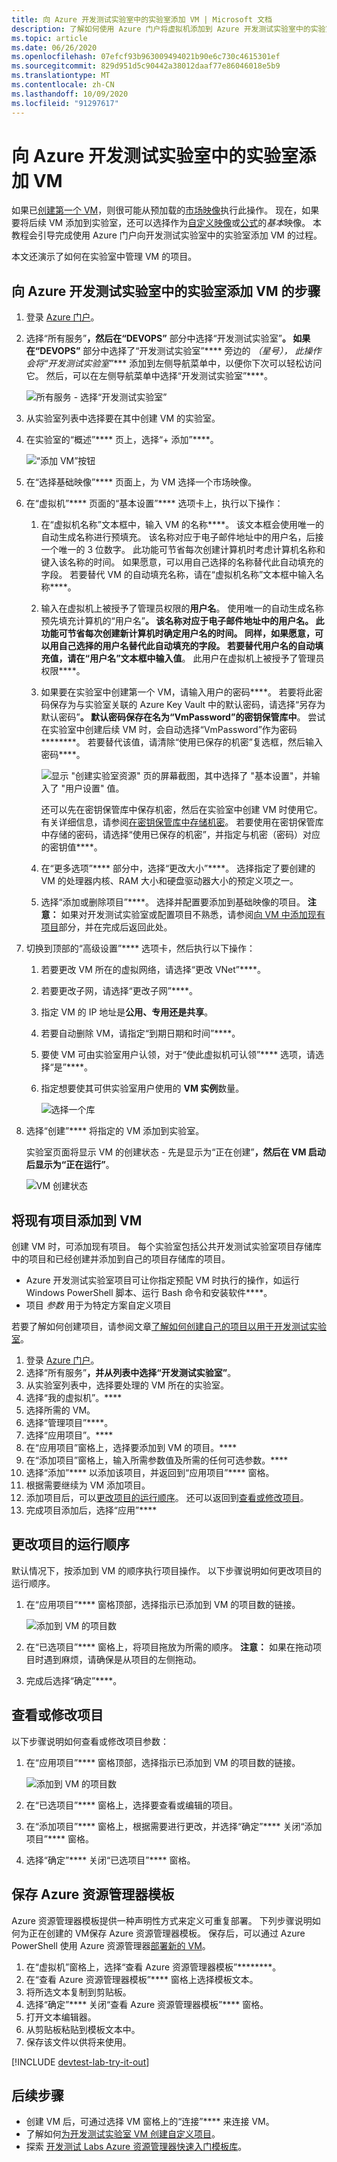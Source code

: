 ```yaml
---
title: 向 Azure 开发测试实验室中的实验室添加 VM | Microsoft 文档
description: 了解如何使用 Azure 门户将虚拟机添加到 Azure 开发测试实验室中的实验室。 您可以选择作为自定义图像或公式的基。
ms.topic: article
ms.date: 06/26/2020
ms.openlocfilehash: 07efcf93b963009494021b90e6c730c4615301ef
ms.sourcegitcommit: 829d951d5c90442a38012daaf77e86046018e5b9
ms.translationtype: MT
ms.contentlocale: zh-CN
ms.lasthandoff: 10/09/2020
ms.locfileid: "91297617"
---
```

# <a name="add-a-vm-to-a-lab-in-azure-devtest-labs"></a>向 Azure 开发测试实验室中的实验室添加 VM
如果已[创建第一个 VM](tutorial-create-custom-lab.md#add-a-vm-to-the-lab)，则很可能从预加载的[市场映像](devtest-lab-configure-marketplace-images.md)执行此操作。 现在，如果要将后续 VM 添加到实验室，还可以选择作为[自定义映像](devtest-lab-create-template.md)或[公式](devtest-lab-manage-formulas.md)的*基本*映像。 本教程会引导完成使用 Azure 门户向开发测试实验室中的实验室添加 VM 的过程。

本文还演示了如何在实验室中管理 VM 的项目。

## <a name="steps-to-add-a-vm-to-a-lab-in-azure-devtest-labs"></a>向 Azure 开发测试实验室中的实验室添加 VM 的步骤
1. 登录 [Azure 门户](https://go.microsoft.com/fwlink/p/?LinkID=525040)。
1. 选择“所有服务”****，然后在“DEVOPS”**** 部分中选择“开发测试实验室”****。 如果在“DEVOPS”**** 部分中选择了“开发测试实验室”**** 旁边的 *（星号）， 此操作会将“开发测试实验室”**** 添加到左侧导航菜单中，以便你下次可以轻松访问它。 然后，可以在左侧导航菜单中选择“开发测试实验室”****。

    ![所有服务 - 选择“开发测试实验室”](./media/devtest-lab-create-lab/all-services-select.png)
1. 从实验室列表中选择要在其中创建 VM 的实验室。
2. 在实验室的“概述”**** 页上，选择“+ 添加”****。

    ![“添加 VM”按钮](./media/devtest-lab-add-vm/devtestlab-home-blade-add-vm.png)
1. 在“选择基础映像”**** 页面上，为 VM 选择一个市场映像。
1. 在“虚拟机”**** 页面的“基本设置”**** 选项卡上，执行以下操作：
    1. 在“虚拟机名称”文本框中，输入 VM 的名称****。 该文本框会使用唯一的自动生成名称进行预填充。 该名称对应于电子邮件地址中的用户名，后接一个唯一的 3 位数字。 此功能可节省每次创建计算机时考虑计算机名称和键入该名称的时间。 如果愿意，可以用自己选择的名称替代此自动填充的字段。 若要替代 VM 的自动填充名称，请在“虚拟机名称”文本框中输入名称****。
    2. 输入在虚拟机上被授予了管理员权限的**用户名**。 使用唯一的自动生成名称预先填充计算机的“用户名”****。 该名称对应于电子邮件地址中的用户名。 此功能可节省每次创建新计算机时确定用户名的时间。 同样，如果愿意，可以用自己选择的用户名替代此自动填充的字段。 若要替代用户名的自动填充值，请在“用户名”文本框中输入值****。 此用户在虚拟机上被授予了管理员权限****。
    3. 如果要在实验室中创建第一个 VM，请输入用户的密码****。 若要将此密码保存为与实验室关联的 Azure Key Vault 中的默认密码，请选择“另存为默认密码”****。 默认密码保存在名为“VmPassword”的密钥保管库中****。 尝试在实验室中创建后续 VM 时，会自动选择“VmPassword”作为密码********。 若要替代该值，请清除“使用已保存的机密”复选框，然后输入密码****。

        ![显示 "创建实验室资源" 页的屏幕截图，其中选择了 "基本设置"，并输入了 "用户设置" 值。](./media/tutorial-create-custom-lab/new-virtual-machine.png)

        还可以先在密钥保管库中保存机密，然后在实验室中创建 VM 时使用它。 有关详细信息，请参阅[在密钥保管库中存储机密](devtest-lab-store-secrets-in-key-vault.md)。 若要使用在密钥保管库中存储的密码，请选择“使用已保存的机密”，并指定与机密（密码）对应的密钥值****。
    4. 在“更多选项”**** 部分中，选择“更改大小”****。 选择指定了要创建的 VM 的处理器内核、RAM 大小和硬盘驱动器大小的预定义项之一。
    5. 选择“添加或删除项目”****。 选择并配置要添加到基础映像的项目。
    **注意：** 如果对开发测试实验室或配置项目不熟悉，请参阅[向 VM 中添加现有项目](./devtest-lab-add-vm.md#add-an-existing-artifact-to-a-vm)部分，并在完成后返回此处。
2. 切换到顶部的“高级设置”**** 选项卡，然后执行以下操作：
    1. 若要更改 VM 所在的虚拟网络，请选择“更改 VNet”****。
    2. 若要更改子网，请选择“更改子网”****。
    3. 指定 VM 的 IP 地址是**公用、专用还是共享**。
    4. 若要自动删除 VM，请指定“到期日期和时间”****。
    5. 要使 VM 可由实验室用户认领，对于“使此虚拟机可认领”**** 选项，请选择“是”****。
    6. 指定想要使其可供实验室用户使用的 **VM 实例**数量。

        ![选择一个库](./media/tutorial-create-custom-lab/new-vm-advanced-settings.png)
1. 选择“创建”**** 将指定的 VM 添加到实验室。

   实验室页面将显示 VM 的创建状态 - 先是显示为“正在创建”****，然后在 VM 启动后显示为“正在运行”****。

    ![VM 创建状态](./media/tutorial-create-custom-lab/vm-creation-status.png)

## <a name="add-an-existing-artifact-to-a-vm"></a>将现有项目添加到 VM
创建 VM 时，可添加现有项目。 每个实验室包括公共开发测试实验室项目存储库中的项目和已经创建并添加到自己的项目存储库的项目。

* Azure 开发测试实验室项目可让你指定预配 VM 时执行的操作，如运行 Windows PowerShell 脚本、运行 Bash 命令和安装软件****。
* 项目 *参数* 用于为特定方案自定义项目

若要了解如何创建项目，请参阅文章[了解如何创建自己的项目以用于开发测试实验室](devtest-lab-artifact-author.md)。

1. 登录 [Azure 门户](https://go.microsoft.com/fwlink/p/?LinkID=525040)。
1. 选择“所有服务”****，并从列表中选择“开发测试实验室”****。
1. 从实验室列表中，选择要处理的 VM 所在的实验室。
1. 选择“我的虚拟机”。****
1. 选择所需的 VM。
1. 选择“管理项目”****。
1. 选择“应用项目”。****
1. 在“应用项目”窗格上，选择要添加到 VM 的项目。****
1. 在“添加项目”窗格上，输入所需参数值及所需的任何可选参数。****
1. 选择“添加”**** 以添加该项目，并返回到“应用项目”**** 窗格。
1. 根据需要继续为 VM 添加项目。
1. 添加项目后，可以[更改项目的运行顺序](#change-the-order-in-which-artifacts-are-run)。 还可以返回到[查看或修改项目](#view-or-modify-an-artifact)。
1. 完成项目添加后，选择“应用”****

## <a name="change-the-order-in-which-artifacts-are-run"></a>更改项目的运行顺序
默认情况下，按添加到 VM 的顺序执行项目操作。
以下步骤说明如何更改项目的运行顺序。

1. 在“应用项目”**** 窗格顶部，选择指示已添加到 VM 的项目数的链接。

    ![添加到 VM 的项目数](./media/devtest-lab-add-vm-with-artifacts/devtestlab-add-artifacts-blade-selected-artifacts.png)
1. 在“已选项目”**** 窗格上，将项目拖放为所需的顺序。 **注意：** 如果在拖动项目时遇到麻烦，请确保是从项目的左侧拖动。
1. 完成后选择“确定”****。

## <a name="view-or-modify-an-artifact"></a>查看或修改项目
以下步骤说明如何查看或修改项目参数：

1. 在“应用项目”**** 窗格顶部，选择指示已添加到 VM 的项目数的链接。

    ![添加到 VM 的项目数](./media/devtest-lab-add-vm-with-artifacts/devtestlab-add-artifacts-blade-selected-artifacts.png)
1. 在“已选项目”**** 窗格上，选择要查看或编辑的项目。
1. 在“添加项目”**** 窗格上，根据需要进行更改，并选择“确定”**** 关闭“添加项目”**** 窗格。
1. 选择“确定”**** 关闭“已选项目”**** 窗格。

## <a name="save-azure-resource-manager-template"></a>保存 Azure 资源管理器模板
Azure 资源管理器模板提供一种声明性方式来定义可重复部署。
下列步骤说明如何为正在创建的 VM保存 Azure 资源管理器模板。
保存后，可以通过 Azure PowerShell 使用 Azure 资源管理器[部署新的 VM](../azure-resource-manager/templates/overview.md)。

1. 在“虚拟机”窗格上，选择“查看 Azure 资源管理器模板”********。
2. 在“查看 Azure 资源管理器模板”**** 窗格上选择模板文本。
3. 将所选文本复制到剪贴板。
4. 选择“确定”**** 关闭“查看 Azure 资源管理器模板”**** 窗格。
5. 打开文本编辑器。
6. 从剪贴板粘贴到模板文本中。
7. 保存该文件以供将来使用。

[!INCLUDE [devtest-lab-try-it-out](../../includes/devtest-lab-try-it-out.md)]

## <a name="next-steps"></a>后续步骤
* 创建 VM 后，可通过选择 VM 窗格上的“连接”**** 来连接 VM。
* 了解如何[为开发测试实验室 VM 创建自定义项目](devtest-lab-artifact-author.md)。
* 探索 [开发测试 Labs Azure 资源管理器快速入门模板库](https://github.com/Azure/azure-devtestlab/tree/master/samples/DevTestLabs/QuickStartTemplates)。
